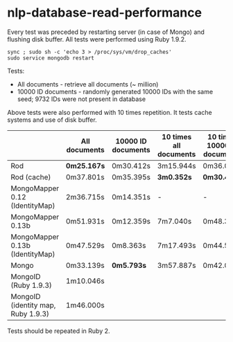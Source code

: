 nlp-database-read-performance
=============================

Every test was preceded by restarting server (in case of Mongo) and flushing disk buffer. All tests were performed using Ruby 1.9.2.

```
sync ; sudo sh -c 'echo 3 > /proc/sys/vm/drop_caches'
sudo service mongodb restart
```

Tests:
* All documents - retrieve all documents (~ million)
* 10000 ID documents - randomly generated 10000 IDs with the same seed; 9732 IDs were not present in database

Above tests were also performed with 10 times repetition. It tests cache systems and use of disk buffer. 

| | All documents | 10000 ID documents | 10 times all documents | 10 times 10000 ID documents |
| --- | --- | --- | --- | --- |
| Rod | **0m25.167s** | 0m30.412s | 3m15.944s | 0m36.030s |
| Rod (cache) | 0m37.801s | 0m35.395s | **3m0.352s** | **0m30.426s** |
| MongoMapper 0.12 (IdentityMap) | 2m36.715s | 0m14.351s | - | - |
| MongoMapper 0.13b | 0m51.931s | 0m12.359s | 7m7.040s | 0m48.353s |
| MongoMapper 0.13b (IdentityMap) | 0m47.529s | 0m8.363s | 7m17.493s | 0m44.588s |
| Mongo | 0m33.139s | **0m5.793s** | 3m57.887s | 0m42.071s |
| MongoID (Ruby 1.9.3) | 1m10.046s |  |  |  |
| MongoID (identity map, Ruby 1.9.3) | 1m46.000s |  |  |  |

Tests should be repeated in Ruby 2.
